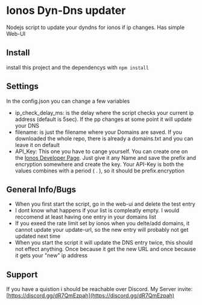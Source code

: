# Ionos Dyn-Dns updater
Nodejs script to update your dyndns for ionos if ip changes. Has simple Web-UI

## Install 
install this project and the dependencys with ``` npm install ```

## Settings
In the config.json you can change a few variables  
- ip_check_delay_ms: is the delay where the script checks your current ip address (default is 5sec). If the pp changes at some point it will update your DNS  
- filename: is just the filename where your Domains are saved. If you downloaded the whole repo, there is already a domains.txt and you can leave it on default
- API_Key: This one you have to cange yourself. You can create one on the [Ionos Developer Page](https://developer.hosting.ionos.de/keys). Just give it any Name and save the prefix and encryption somewhere and create the key. Your API-Key is both the values combines with a period ( . ), so it should be prefix.encryption

## General Info/Bugs
- When you first start the script, go in the web-ui and delete the test entry
- I dont know what happens if your list is compleatly empty. I would reccomend at least having one entry in your domains list
- If you exeed the rate limit set by ionos when you delte/add domains, it cannot update your update-url, so the new entry will probably not get updated next time
- When you start the script it will update the DNS entry twice, this should not effect anything. Once because it get the new URL and once because it gets your "new" ip address 

## Support
If you have a quistion i should be reachable over Discord. My Server invite: [https://discord.gg/dR7QmEzpah](https://discord.gg/dR7QmEzpah)

